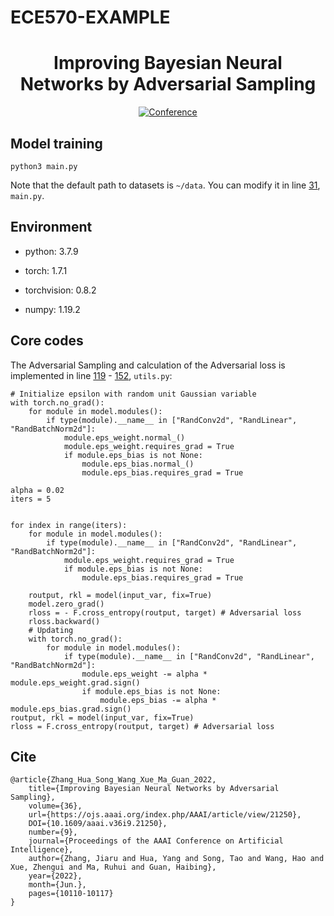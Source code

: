 # ECE570-EXAMPLE
<div align="center">
  
# Improving Bayesian Neural Networks by Adversarial Sampling
[![Conference](http://img.shields.io/badge/AAAI-2022-4b44ce.svg)](https://aaai.org/Conferences/AAAI-22/) 

</div>
  
## Model training

    python3 main.py
    
Note that the default path to datasets is `~/data`. You can modify it in line [31](https://github.com/AISIGSJTU/AS/blob/main/main.py#L31), `main.py`.

## Environment
- python: 3.7.9

- torch: 1.7.1

- torchvision: 0.8.2

- numpy: 1.19.2

## Core codes
    
The Adversarial Sampling and calculation of the Adversarial loss is implemented in line [119](https://github.com/AISIGSJTU/AS/blob/main/utils.py#L119) - [152](https://github.com/AISIGSJTU/AS/blob/main/utils.py#L152), `utils.py`:

    # Initialize epsilon with random unit Gaussian variable
    with torch.no_grad():
        for module in model.modules():
            if type(module).__name__ in ["RandConv2d", "RandLinear", "RandBatchNorm2d"]:
                module.eps_weight.normal_()
                module.eps_weight.requires_grad = True
                if module.eps_bias is not None:
                    module.eps_bias.normal_()
                    module.eps_bias.requires_grad = True

    alpha = 0.02
    iters = 5


    for index in range(iters):
        for module in model.modules():
            if type(module).__name__ in ["RandConv2d", "RandLinear", "RandBatchNorm2d"]:
                module.eps_weight.requires_grad = True
                if module.eps_bias is not None:
                    module.eps_bias.requires_grad = True

        routput, rkl = model(input_var, fix=True)
        model.zero_grad()
        rloss = - F.cross_entropy(routput, target) # Adversarial loss
        rloss.backward()
        # Updating
        with torch.no_grad():
            for module in model.modules():
                if type(module).__name__ in ["RandConv2d", "RandLinear", "RandBatchNorm2d"]:
                    module.eps_weight -= alpha * module.eps_weight.grad.sign()
                    if module.eps_bias is not None:
                        module.eps_bias -= alpha * module.eps_bias.grad.sign()
    routput, rkl = model(input_var, fix=True)
    rloss = F.cross_entropy(routput, target) # Adversarial loss
    
## Cite

    @article{Zhang_Hua_Song_Wang_Xue_Ma_Guan_2022, 
        title={Improving Bayesian Neural Networks by Adversarial Sampling}, 
        volume={36}, 
        url={https://ojs.aaai.org/index.php/AAAI/article/view/21250}, 
        DOI={10.1609/aaai.v36i9.21250}, 
        number={9}, 
        journal={Proceedings of the AAAI Conference on Artificial Intelligence}, 
        author={Zhang, Jiaru and Hua, Yang and Song, Tao and Wang, Hao and Xue, Zhengui and Ma, Ruhui and Guan, Haibing}, 
        year={2022}, 
        month={Jun.}, 
        pages={10110-10117} 
    }
